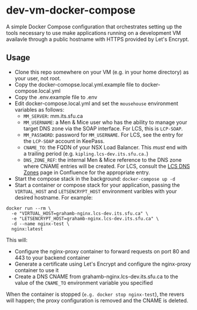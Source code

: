 # dev-vm-docker-compose

A simple Docker Compose configuration that orchestrates setting up the tools necessary to use make applications running on a development VM availavle through a public hostname with HTTPS provided by Let's Encrypt.

## Usage

- Clone this repo somewhere on your VM (e.g. in your home directory) as your user, not root.
- Copy the docker-comopse.local.yml.example file to docker-compose.local.yml
- Copy the .env.example file to .env
- Edit docker-compose.local.yml and set the `mousehouse` environment variables as follows:
  - `MM_SERVER`: mm.its.sfu.ca
  - `MM_USERNAME`: a Men & Mice user who has the ability to manage your target DNS zone via the SOAP interface. For LCS, this is `LCP-SOAP`.
  - `MM_PASSWORD`: password for `MM_USERNAME`. For LCS, see the entry for the `LCP-SOAP` account in KeePass.
  - `CNAME_TO`: the FQDN of your NSX Load Balancer. This _must_ end with a trailing period (e.g. `kipling.lcs-dev.its.sfu.ca.`)
  - `DNS_ZONE_REF`: the internal Men & Mice reference to the DNS zone where CNAME entries will be created. For LCS, consult the [LCS DNS Zones](https://confluence.its.sfu.ca/x/3p2PAw) page in Confluence for the appropriate entry.
- Start the compose stack in the background: `docker-compose up -d`
- Start a container or compose stack for your application, passing the `VIRTUAL_HOST` and `LETSENCRYPT_HOST` environment varibles with your desired hostname. For example:

```
docker run --rm \
  -e "VIRTUAL_HOST=grahamb-nginx.lcs-dev.its.sfu.ca" \
  -e "LETSENCRYPT_HOST=grahamb-nginx.lcs-dev.its.sfu.ca" \
  -d --name nginx-test \
  nginx:latest
```

This will:

- Configure the nginx-proxy container to forward requests on port 80 and 443 to your backend container
- Generate a certificate using Let's Encrypt and configure the nginx-proxy container to use it
- Create a DNS CNAME from grahamb-nginx.lcs-dev.its.sfu.ca to the value of the `CNAME_TO` environment variable you specified

When the container is stopped (`e.g. docker stop nginx-test`), the revers will happen; the proxy configuration is removed and the CNAME is deleted.
